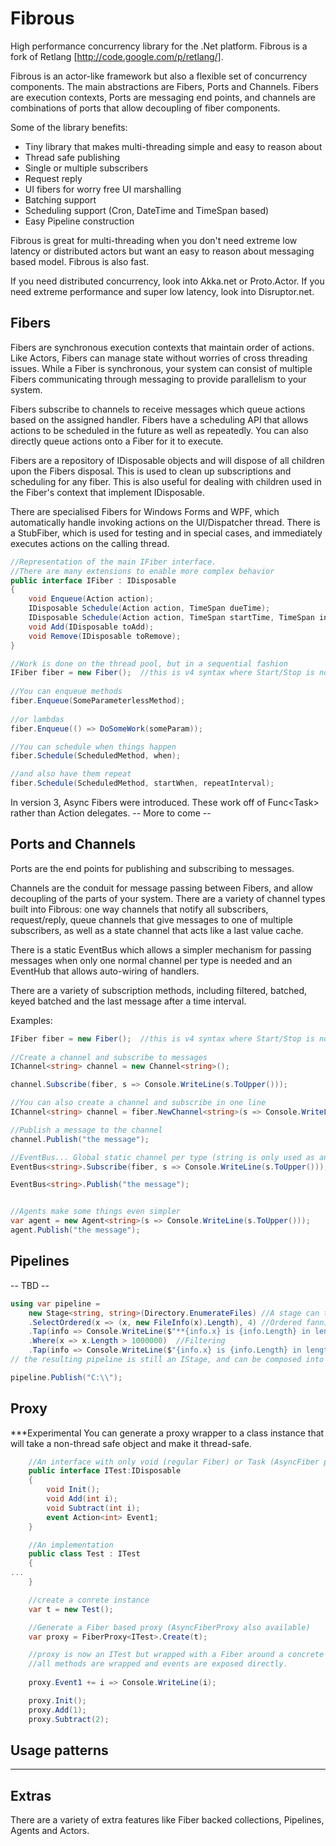 Fibrous
=======

High performance concurrency library for the .Net platform.  Fibrous is a fork of Retlang [http://code.google.com/p/retlang/]. 

Fibrous is an actor-like framework but also a flexible set of concurrency components. The main abstractions are Fibers, Ports and Channels.  Fibers are execution contexts, Ports are messaging end points, and channels are combinations of ports that allow decoupling of fiber components.

Some of the library benefits:
 - Tiny library that makes multi-threading simple and easy to reason about
 - Thread safe publishing
 - Single or multiple subscribers
 - Request reply
 - UI fibers for worry free UI marshalling
 - Batching support
 - Scheduling support (Cron, DateTime and TimeSpan based)
 - Easy Pipeline construction
 
 Fibrous is great for multi-threading when you don't need extreme low latency or distributed actors but want an easy to reason about messaging based model.  Fibrous is also fast.

 If you need distributed concurrency, look into Akka.net or Proto.Actor.  If you need extreme performance and super low latency, look into Disruptor.net.

Fibers
------

Fibers are synchronous execution contexts that maintain order of actions.  Like Actors, Fibers can manage state without worries of cross threading issues.  While a Fiber is synchronous, your system can consist of multiple Fibers communicating through messaging to provide parallelism to your system.

Fibers subscribe to channels to receive messages which queue actions based on the assigned handler.  Fibers have a scheduling API that allows actions to be scheduled in the future as well as repeatedly.  You can also directly queue actions onto a Fiber for it to execute.

Fibers are a repository of IDisposable objects and will dispose of all children upon the Fibers disposal.  This is used to clean up subscriptions and scheduling for any fiber.  This is also useful for dealing with children used in the Fiber's context that implement IDisposable.

There are specialised Fibers for Windows Forms and WPF, which automatically handle invoking actions on the UI/Dispatcher thread.  There is a StubFiber, which is used for testing and in special cases, and immediately executes actions on the calling thread.

```csharp
//Representation of the main IFiber interface.
//There are many extensions to enable more complex behavior
public interface IFiber : IDisposable
{
    void Enqueue(Action action);
    IDisposable Schedule(Action action, TimeSpan dueTime);
    IDisposable Schedule(Action action, TimeSpan startTime, TimeSpan interval);
    void Add(IDisposable toAdd);
    void Remove(IDisposable toRemove);
}
```

```csharp
//Work is done on the thread pool, but in a sequential fashion 
IFiber fiber = new Fiber();  //this is v4 syntax where Start/Stop is no longer part of the API
	 
//You can enqueue methods
fiber.Enqueue(SomeParameterlessMethod);
 
//or lambdas
fiber.Enqueue(() => DoSomeWork(someParam));

//You can schedule when things happen
fiber.Schedule(ScheduledMethod, when);

//and also have them repeat
fiber.Schedule(ScheduledMethod, startWhen, repeatInterval);
```

In version 3, Async Fibers were introduced.  These work off of Func&lt;Task> rather than Action delegates.  -- More to come --

Ports and Channels
------------------

Ports are the end points for publishing and subscribing to messages.  

Channels are the conduit for message passing between Fibers, and allow decoupling of the parts of your system.  There are a variety of channel types built into Fibrous: one way channels that notify all subscribers, request/reply, queue channels that give messages to one of multiple subscribers, as well as a state channel that acts like a last value cache.

There is a static EventBus which allows a simpler mechanism for passing messages when only one normal channel per type is needed and an EventHub that allows auto-wiring of handlers.

There are a variety of subscription methods, including filtered, batched, keyed batched and the last message after a time interval.
 
  
Examples:

```csharp
IFiber fiber = new Fiber();  //this is v4 syntax where Start/Stop is no longer part of the API
	 
//Create a channel and subscribe to messages
IChannel<string> channel = new Channel<string>();

channel.Subscribe(fiber, s => Console.WriteLine(s.ToUpper()));

//You can also create a channel and subscribe in one line
IChannel<string> channel = fiber.NewChannel<string>(s => Console.WriteLine(s.ToUpper()));

//Publish a message to the channel
channel.Publish("the message");

//EventBus... Global static channel per type (string is only used as an example)
EventBus<string>.Subscribe(fiber, s => Console.WriteLine(s.ToUpper()));

EventBus<string>.Publish("the message");


//Agents make some things even simpler
var agent = new Agent<string>(s => Console.WriteLine(s.ToUpper()));
agent.Publish("the message");
```

Pipelines
---------

-- TBD --

```csharp
using var pipeline = 
    new Stage<string, string>(Directory.EnumerateFiles) //A stage can take single input and generate an IEnumerable output
    .SelectOrdered(x => (x, new FileInfo(x).Length), 4) //Ordered fanning out 
    .Tap(info => Console.WriteLine($"**{info.x} is {info.Length} in length")) // equivalent to Select(x => {f(x); return x;})
    .Where(x => x.Length > 1000000)  //Filtering
    .Tap(info => Console.WriteLine($"{info.x} is {info.Length} in length"));
// the resulting pipeline is still an IStage, and can be composed into another pipeline

pipeline.Publish("C:\\");
```

Proxy
-----

***Experimental
You can generate a proxy wrapper to a class instance that will take a non-thread safe object and make it thread-safe.

```csharp
    //An interface with only void (regular Fiber) or Task (AsyncFiber proxy) returning methods, implementing IDisposable
    public interface ITest:IDisposable
    {
        void Init();
        void Add(int i);
        void Subtract(int i);
        event Action<int> Event1;
    }

    //An implementation
    public class Test : ITest
    {
...
    }

    //create a conrete instance
    var t = new Test();

    //Generate a Fiber based proxy (AsyncFiberProxy also available)
    var proxy = FiberProxy<ITest>.Create(t);

    //proxy is now an ITest but wrapped with a Fiber around a concrete ITest instance
    //all methods are wrapped and events are exposed directly.
    
    proxy.Event1 += i => Console.WriteLine(i);

    proxy.Init();
    proxy.Add(1);
    proxy.Subtract(2);

```

Usage patterns
--------------

---

Extras
------

There are a variety of extra features like Fiber backed collections, Pipelines, Agents and Actors.

	